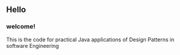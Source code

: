 ## Hello
### welcome!
This is the code for practical Java applications of Design Patterns in software Engineering
